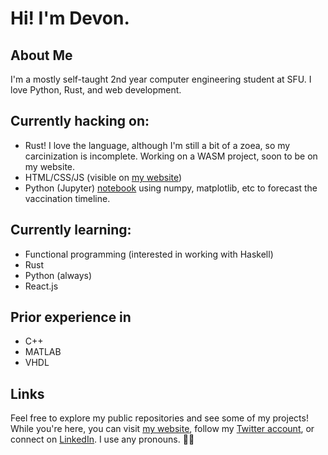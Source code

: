 # Hi! I'm Devon.

## About Me
I'm a mostly self-taught 2nd year computer engineering student at SFU. I love Python, Rust, and web development.

## Currently hacking on:
- Rust! I love the language, although I'm still a bit of a zoea, so my carcinization is incomplete. Working on a WASM project, soon to be on my website.
- HTML/CSS/JS (visible on [my website](https://nove.dev))
- Python (Jupyter) [notebook](https://github.com/novedevo/vaccine-predictor) using numpy, matplotlib, etc to forecast the vaccination timeline.

## Currently learning:
- Functional programming (interested in working with Haskell)
- Rust
- Python (always)
- React.js

## Prior experience in
- C++
- MATLAB
- VHDL

## Links
Feel free to explore my public repositories and see some of my projects!
While you're here, you can visit [my website](https://nove.dev), follow my [Twitter account](https://twitter.com/novedevo),
or connect on [LinkedIn](https://linkedin.com/in/devon-burnham-7602751a5/). I use any pronouns. 🏳️‍🌈


<!--
**novedevo/novedevo** is a ✨ _special_ ✨ repository because its `README.md` (this file) appears on your GitHub profile.

Here are some ideas to get you started:

- 🔭 I’m currently working on ...
- 🌱 I’m currently learning ...
- 👯 I’m looking to collaborate on ...
- 🤔 I’m looking for help with ...
- 💬 Ask me about ...
- 📫 How to reach me: devon@nove.dev
- 😄 Pronouns: any!
- ⚡ Fun fact: ...
-->
